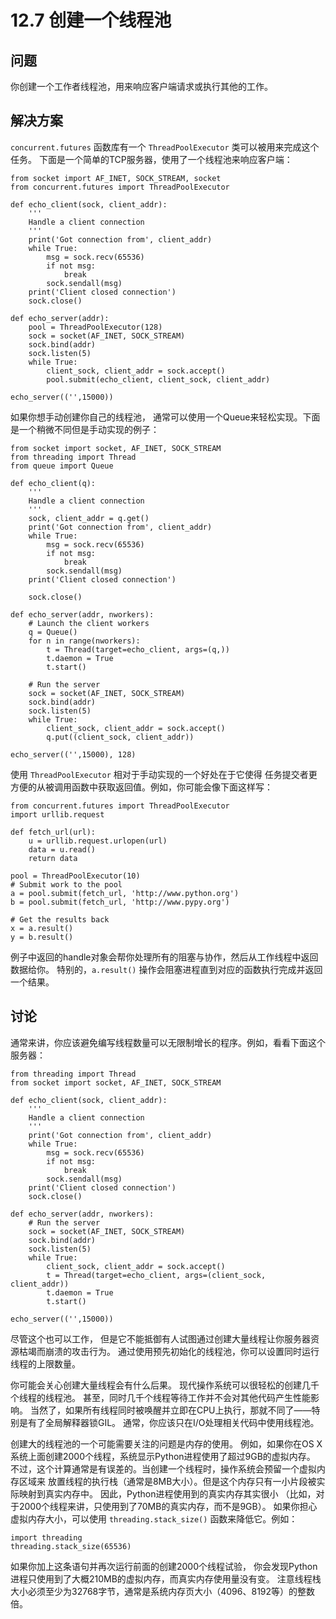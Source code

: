 

# 12.7 创建一个线程池

## 问题

你创建一个工作者线程池，用来响应客户端请求或执行其他的工作。

## 解决方案

`concurrent.futures` 函数库有一个 `ThreadPoolExecutor` 类可以被用来完成这个任务。
下面是一个简单的TCP服务器，使用了一个线程池来响应客户端：

    
    
    from socket import AF_INET, SOCK_STREAM, socket
    from concurrent.futures import ThreadPoolExecutor
    
    def echo_client(sock, client_addr):
        '''
        Handle a client connection
        '''
        print('Got connection from', client_addr)
        while True:
            msg = sock.recv(65536)
            if not msg:
                break
            sock.sendall(msg)
        print('Client closed connection')
        sock.close()
    
    def echo_server(addr):
        pool = ThreadPoolExecutor(128)
        sock = socket(AF_INET, SOCK_STREAM)
        sock.bind(addr)
        sock.listen(5)
        while True:
            client_sock, client_addr = sock.accept()
            pool.submit(echo_client, client_sock, client_addr)
    
    echo_server(('',15000))
    

如果你想手动创建你自己的线程池， 通常可以使用一个Queue来轻松实现。下面是一个稍微不同但是手动实现的例子：

    
    
    from socket import socket, AF_INET, SOCK_STREAM
    from threading import Thread
    from queue import Queue
    
    def echo_client(q):
        '''
        Handle a client connection
        '''
        sock, client_addr = q.get()
        print('Got connection from', client_addr)
        while True:
            msg = sock.recv(65536)
            if not msg:
                break
            sock.sendall(msg)
        print('Client closed connection')
    
        sock.close()
    
    def echo_server(addr, nworkers):
        # Launch the client workers
        q = Queue()
        for n in range(nworkers):
            t = Thread(target=echo_client, args=(q,))
            t.daemon = True
            t.start()
    
        # Run the server
        sock = socket(AF_INET, SOCK_STREAM)
        sock.bind(addr)
        sock.listen(5)
        while True:
            client_sock, client_addr = sock.accept()
            q.put((client_sock, client_addr))
    
    echo_server(('',15000), 128)
    

使用 `ThreadPoolExecutor` 相对于手动实现的一个好处在于它使得 任务提交者更方便的从被调用函数中获取返回值。例如，你可能会像下面这样写：

    
    
    from concurrent.futures import ThreadPoolExecutor
    import urllib.request
    
    def fetch_url(url):
        u = urllib.request.urlopen(url)
        data = u.read()
        return data
    
    pool = ThreadPoolExecutor(10)
    # Submit work to the pool
    a = pool.submit(fetch_url, 'http://www.python.org')
    b = pool.submit(fetch_url, 'http://www.pypy.org')
    
    # Get the results back
    x = a.result()
    y = b.result()
    

例子中返回的handle对象会帮你处理所有的阻塞与协作，然后从工作线程中返回数据给你。 特别的，`a.result()`
操作会阻塞进程直到对应的函数执行完成并返回一个结果。

## 讨论

通常来讲，你应该避免编写线程数量可以无限制增长的程序。例如，看看下面这个服务器：

    
    
    from threading import Thread
    from socket import socket, AF_INET, SOCK_STREAM
    
    def echo_client(sock, client_addr):
        '''
        Handle a client connection
        '''
        print('Got connection from', client_addr)
        while True:
            msg = sock.recv(65536)
            if not msg:
                break
            sock.sendall(msg)
        print('Client closed connection')
        sock.close()
    
    def echo_server(addr, nworkers):
        # Run the server
        sock = socket(AF_INET, SOCK_STREAM)
        sock.bind(addr)
        sock.listen(5)
        while True:
            client_sock, client_addr = sock.accept()
            t = Thread(target=echo_client, args=(client_sock, client_addr))
            t.daemon = True
            t.start()
    
    echo_server(('',15000))
    

尽管这个也可以工作， 但是它不能抵御有人试图通过创建大量线程让你服务器资源枯竭而崩溃的攻击行为。
通过使用预先初始化的线程池，你可以设置同时运行线程的上限数量。

你可能会关心创建大量线程会有什么后果。 现代操作系统可以很轻松的创建几千个线程的线程池。 甚至，同时几千个线程等待工作并不会对其他代码产生性能影响。
当然了，如果所有线程同时被唤醒并立即在CPU上执行，那就不同了——特别是有了全局解释器锁GIL。 通常，你应该只在I/O处理相关代码中使用线程池。

创建大的线程池的一个可能需要关注的问题是内存的使用。 例如，如果你在OS X系统上面创建2000个线程，系统显示Python进程使用了超过9GB的虚拟内存。
不过，这个计算通常是有误差的。当创建一个线程时，操作系统会预留一个虚拟内存区域来
放置线程的执行栈（通常是8MB大小）。但是这个内存只有一小片段被实际映射到真实内存中。 因此，Python进程使用到的真实内存其实很小
（比如，对于2000个线程来讲，只使用到了70MB的真实内存，而不是9GB）。 如果你担心虚拟内存大小，可以使用
`threading.stack_size()` 函数来降低它。例如：

    
    
    import threading
    threading.stack_size(65536)
    

如果你加上这条语句并再次运行前面的创建2000个线程试验， 你会发现Python进程只使用到了大概210MB的虚拟内存，而真实内存使用量没有变。
注意线程栈大小必须至少为32768字节，通常是系统内存页大小（4096、8192等）的整数倍。

